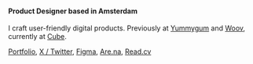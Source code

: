 #### Product Designer based in Amsterdam
I craft user-friendly digital products. Previously at [Yummygum](https://yummygum.com/) and [Woov](https://woov.com/), currently at [Cube](https://cube-cloud.com/).

[Portfolio](https://lorenzodelijser.com), [X / Twitter](https://x.com/lorenzodelijser), [Figma](https://www.figma.com/@lorenzo), [Are.na](https://www.are.na/lorenzo-de-lijser/channels), [Read.cv](https://read.cv/lorenzo)
